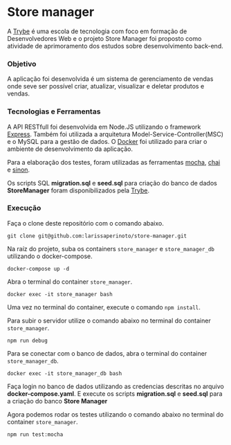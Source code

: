 # Store manager

A [Trybe](https://www.betrybe.com/) é uma escola de tecnologia com foco em formação de Desenvolvedores Web e o projeto Store Manager foi proposto como atividade de aprimoramento dos estudos sobre desenvolvimento back-end. 

### Objetivo

A aplicação foi desenvolvida é um sistema de gerenciamento de vendas onde seve ser possível criar, atualizar, visualizar e deletar produtos e vendas.

### Tecnologias e Ferramentas

A API RESTfull foi desenvolvida em Node.JS utilizando o framework [Express](https://expressjs.com/pt-br/). Também foi utilizada a arquitetura Model-Service-Controller(MSC) e o MySQL para a gestão de dados. O [Docker](https://www.docker.com/) foi utilizado para criar o ambiente de desenvolvimento da aplicação.

Para a elaboração dos testes, foram utilizadas as ferramentas [mocha](https://mochajs.org/), [chai](https://www.chaijs.com/) e [sinon](https://sinonjs.org/).

Os scripts SQL **migration.sql** e **seed.sql** para criação do banco de dados **StoreManager** foram disponibilizados pela [Trybe](https://www.betrybe.com/).

### Execução

Faça o clone deste repositório com o comando abaixo.

    git clone git@github.com:larissaperinoto/store-manager.git

Na raíz do projeto, suba os containers `store_manager` e `store_manager_db` utilizando o docker-compose.

    docker-compose up -d
    
Abra o terminal do container `store_manager`.

    docker exec -it store_manager bash

Uma vez no terminal do container, execute o comando `npm install`.

Para subir o servidor utilize o comando abaixo no terminal do container `store_manager`.
    
    npm run debug
    
 Para se conectar com o banco de dados, abra o terminal do container `store_manager_db`.
  
    docker exec -it store_manager_db bash
    
 Faça login no banco de dados utilizando as credencias descritas no arquivo **docker-compose.yaml**. E execute os scripts **migration.sql** e **seed.sql** para a criação do banco **Store Manager** 

Agora podemos rodar os testes utilizando o comando abaixo no terminal do container `store_manager`.
  
    npm run test:mocha
 
